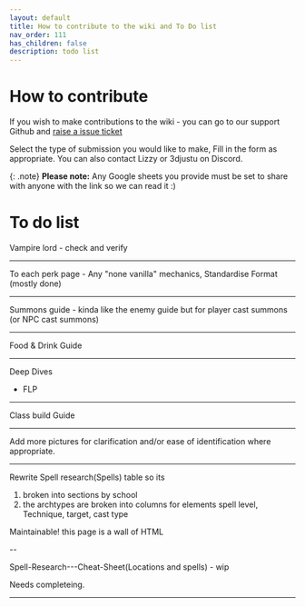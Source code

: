 ```yaml
---
layout: default
title: How to contribute to the wiki and To Do list
nav_order: 111
has_children: false
description: todo list
---
```

# How to contribute

If you wish to make contributions to the wiki - you can go to our support Github and [raise a issue ticket](https://github.com/Wildlander-mod/Support/issues/new/choose)

Select the type of submission you would like to make, Fill in the form as appropriate. You can also contact Lizzy or 3djustu on Discord.

{: .note}
**Please note:** Any Google sheets you provide must be set to share with anyone with the link so we can read it :)

# To do list

Vampire lord - check and verify

---

To each perk page - Any "none vanilla" mechanics, Standardise Format (mostly done)

---

Summons guide - kinda like the enemy guide but for player cast summons (or NPC cast summons)

---

Food & Drink Guide

---

Deep Dives
* FLP

---

Class build Guide

---

Add more pictures for clarification and/or ease of identification where appropriate.

---
Rewrite Spell research(Spells) table so its 

1) broken into sections by school
2) the archtypes are broken into columns for elements spell level, Technique, target, cast type

Maintainable! this page is a wall of HTML

--

Spell-Research---Cheat-Sheet(Locations and spells) - wip

Needs completeing.

---


